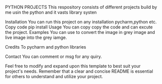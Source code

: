PYTHON PROJECTS
This respository consists of different projects build by me usin the python and it vasts library systen

Installation
You can run this project on any installation pycharm,python etc.
Copy code
pip install <pycharm>
Usage
You can copy copy the code and can excute the project.
Examples
You can use to convert the image in grey image and live image into the grey iamge.

Credits
To pycharm and python libraries

Contact
You can comment or msg for any quiry.

Feel free to modify and expand upon this template to best suit your project's needs. Remember that a clear and concise README is essential for others to understand and utilize your project.
